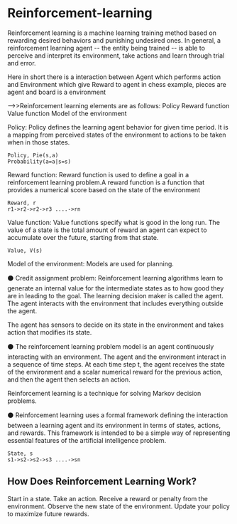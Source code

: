 # Reinforcement-learning
Reinforcement learning is a machine learning training method based on rewarding desired behaviors and punishing undesired ones. In general, a reinforcement learning agent -- the entity being trained -- is able to perceive and interpret its environment, take actions and learn through trial and error.

Here in short there is a interaction between Agent which performs action and Environment which give Reward to agent
in chess example, pieces are agent and board is a environment
  
-->>Reinforcement learning elements are as follows:
Policy
Reward function
Value function
Model of the environment

Policy: Policy defines the learning agent behavior for given time period. It is a mapping from perceived states of the environment to actions to be taken when in those states.
```
Policy, Pie(s,a)
Probability(a=a|s=s)
```

Reward function: Reward function is used to define a goal in a reinforcement learning problem.A reward function is a function that provides a numerical score based on the state of the environment
```
Reward, r
r1->r2->r2->r3 ....->rn
```

Value function: Value functions specify what is good in the long run. The value of a state is the total amount of reward an agent can expect to accumulate over the future, starting from that state.
```
Value, V(s)

```

Model of the environment: Models are used for planning.

⚫ Credit assignment problem: Reinforcement learning algorithms learn to generate an internal value for the intermediate states as to how good they are in leading to the goal. The learning decision maker is called the agent. The agent interacts with the environment that includes everything outside the agent. 

The agent has sensors to decide on its state in the environment and takes action that modifies its state.

⚫ The reinforcement learning problem model is an agent continuously interacting with an environment. The agent and the environment interact in a sequence of time steps. At each time step t, the agent receives the state of the environment and a scalar numerical reward for the previous action, and then the agent then selects an action.

Reinforcement learning is a technique for solving Markov decision problems.

⚫ Reinforcement learning uses a formal framework defining the interaction between a learning agent and its environment in terms of states, actions, and rewards. This framework is intended to be a simple way of representing essential features of the artificial intelligence problem.
```
State, s
s1->s2->s2->s3 ....->sn
```

## How Does Reinforcement Learning Work?
Start in a state.
Take an action.
Receive a reward or penalty from the environment.
Observe the new state of the environment.
Update your policy to maximize future rewards.
